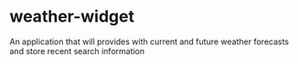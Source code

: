 # weather-widget
An application that will provides  with current and future weather forecasts  and store recent search information
